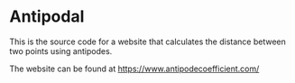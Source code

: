 # Antipodal
This is the source code for a website that calculates the distance between two points using antipodes.

The website can be found at https://www.antipodecoefficient.com/
